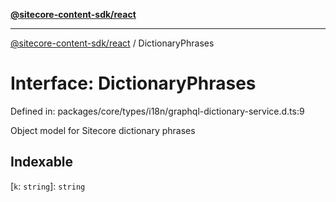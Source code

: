 [**@sitecore-content-sdk/react**](../README.md)

***

[@sitecore-content-sdk/react](../README.md) / DictionaryPhrases

# Interface: DictionaryPhrases

Defined in: packages/core/types/i18n/graphql-dictionary-service.d.ts:9

Object model for Sitecore dictionary phrases

## Indexable

\[`k`: `string`\]: `string`
